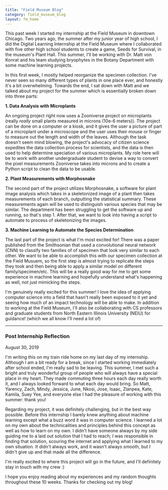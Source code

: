 ```yaml
---
title: "Field Museum Blog"
category: field_museum_blog
layout: fm_home
---
```


This past week I started my internship at the Field Museum in downtown Chicago. Two years ago, the summer after my junior year of high school, I did the Digital Learning Internship at the Field Museum where I collaborated with five other high school students to create a game, Seeds for Survival, in the museum's Plant Hall. This summer, I'll be working with Dr. Matt von Konrat and his team studying bryophytes in the Botany Department with some machine learning projects.

In this first week, I mostly helped reorganize the specimen collection. I've never seen so many different types of plants in one place ever, and honestly it's a bit overwhelming. Towards the end, I sat down with Matt and we talked about my project for the summer which is essentially broken down into three parts:

**1. Data Analysis with Microplants**

An ongoing project right now uses a Zooniverse project on microplants (really <i>really</i> small plants measured in microns (10e-6 meters)). The project can be done on a computer or a kiosk, and it gives the user a picture of part of a microplant under a microscope and the user uses their mouse or finger to measure out the length and width of the leaves. Although the task doesn't seem mind blowing, the project's advocacy of citizen science expedites the data collection process for scientists, and the data is then used to help determine speciation of various microplants. My role here will be to work with another undergraduate student to devise a way to convert the pixel measurements Zooniverse takes into microns and to create a Python script to clean the data to be usable.

**2. Plant Measurements with Morphosnake**

The second part of the project utilizes Morphosnake, a software for plant image analysis which takes in a skeletonized image of a plant then takes measurements of each branch, outputting the statistical summary. These measurements again will be used to distinguish various species that may be similar. The department has been struggling to get the software up and running, so that's step 1. After that, we want to look into having a script to automate to process of skeletonizing the images.

**3. Machine Learning to Automate the Species Determination**

The last part of the project is what I'm most excited for! There was a paper published from the Smithsonian that used a convolutional neural network (CNN) to classify two families of of specimen that look very similar to each other. We want to be able to accomplish this with our specimen collection at the Field Musuem, so the first step is almost trying to replicate the steps they took and then being able to apply a similar model on different family/specimen/etc. This will be a really good way for me to get some experience in machine learning and hopefully understand what's happening as well, not just mimicking the steps.

I'm genuinely really excited for this summer! I love the idea of applying computer science into a field that hasn't really been exposed to it yet and seeing how much of an impact technology will be able to make. In addition to working at the Field Museum, I'll also be collaborating with CS professors and graduate students from North Eastern Illinois University (NEIU) for guidance! (which we all know I'll need a lot of)

--- 

### Post Internship Reflection

August 30, 2019

I'm writing this on my train ride home on my last day of my internship. Although I am a bit ready for a break, since I started working immediately after school ended, I'm really sad to be leaving. This summer, I met such a bright and truly wonderful group of people who will always have a special place in my heart. They made commuting three hours each day really worth it, and I always looked forward to what each day would bring. So Matt, Yarency, Zach, Mindy, Jessica, June, Nkosi, Jose, Isaac, Zlanpea, Kate, Kamila, Suey Yee, and everyone else I had the pleasure of working with this summer: thank you!

Regarding my project, it was definitely challenging, but in the best way possible. Before this internship I barely knew anything about machine learning except what a buzz word it was in computer science. I learned a lot on my own about the technicalities and principles behind this concept as well as how to learn on my own. I didn't have someone always by my side guiding me to a laid out solution that I had to reach; *I* was responsible in finding that solution, scouring the internet and applying what I learned to my own situation. It didn't always work, and it wasn't always smooth, but I didn't give up and that made all the difference.

I'm really excited to where this project will go in the future, and I'll definitely stay in touch with my crew :)

I hope you enjoy reading about my experiences and my random thoughts throughout these 10 weeks. Thanks for checking out my blog!